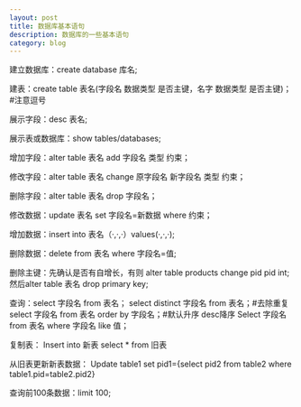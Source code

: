 ```yaml
---
layout: post
title: 数据库基本语句
description: 数据库的一些基本语句
category: blog
---
```

建立数据库：create database 库名;

建表：create table 表名(字段名 数据类型 是否主键，名字 数据类型 是否主键)； #注意逗号

展示字段：desc 表名;

展示表或数据库：show tables/databases;

增加字段：alter table 表名 add 字段名 类型 约束；

修改字段：alter table 表名 change 原字段名 新字段名 类型 约束；

删除字段：alter table 表名 drop 字段名；

修改数据：update 表名 set 字段名=新数据 where 约束；

增加数据：insert into 表名（·,·,·）values(·,·,·);

删除数据：delete from 表名 where 字段名=值;

删除主键：先确认是否有自增长，有则
    alter table products change pid pid int;
		然后alter table  表名 drop primary key;

查询：select 字段名 from 表名；
	  select distinct 字段名 from 表名；#去除重复
	  select 字段名 from 表名 order by 字段名；#默认升序 desc降序
	   Select 字段名 from 表名 where 字段名 like 值；

复制表：
	   Insert into 新表 select * from 旧表

从旧表更新新表数据：
	   Update table1 set pid1={select pid2 from table2  where table1.pid=table2.pid2}
     
查询前100条数据：limit 100;
